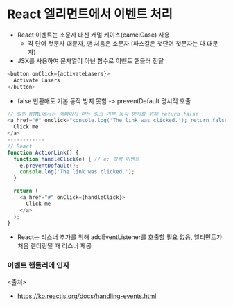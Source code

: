 # React 엘리먼트에서 이벤트 처리
- React 이벤트는 소문자 대신 캐멀 케이스(camelCase) 사용
  - 각 단어 첫문자 대문자, 맨 처음은 소문자 (파스칼은 첫단어 첫문자는 다 대문자)
- JSX를 사용하여 문자열이 아닌 함수로 이벤트 핸들러 전달
```javascript
<button onClick={activateLasers}>
  Activate Lasers
</button>
```

- false 반환해도 기본 동작 방지 못함 -> preventDefault 명시적 호출
```javascript
// 일반 HTML에서는 새페이지 여는 링크 기본 동작 방지를 위해 return false
<a href="#" onclick="console.log('The link was clicked.'); return false">
  Click me
</a>
------------ 
// React
function ActionLink() {
  function handleClick(e) { // e: 합성 이벤트 
    e.preventDefault();
    console.log('The link was clicked.');
  }

  return (
    <a href="#" onClick={handleClick}>
      Click me
    </a>
  );
}
```
- React는 리스너 추가를 위해 addEventListener를 호출할 필요 없음, 엘리먼트가 처음 렌더링될 때 리스너 제공



### 이벤트 핸들러에 인자 


<출처>
- https://ko.reactjs.org/docs/handling-events.html
